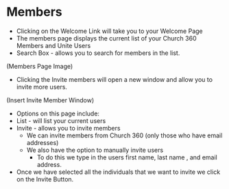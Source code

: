 # Members

  * Clicking on the Welcome Link will take you to your Welcome Page
  * The members page displays the current list of your Church 360 Members and Unite Users
  * Search Box - allows you to search for members in the list.

(Members Page Image)

  * Clicking the Invite members will open a new window and allow you to invite more users.

(Insert Invite Member Window)

 * Options on this page include:
  * List - will list your current users
  * Invite - allows you to invite members
     * We can invite members from Church 360 (only those who have email addresses)
     * We also have the option to manually invite users
         * To do this we type in the users first name, last name , and email address.
 * Once we have selected all the individuals that we want to invite we click on the Invite Button.
